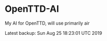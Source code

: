 # OpenTTD-AI
My AI for OpenTTD, will use primarily air

Latest backup: Sun Aug 25 18:23:01 UTC 2019

